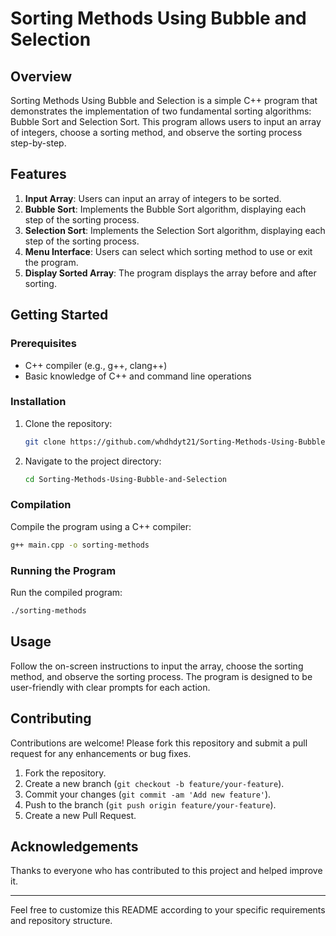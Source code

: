 # Sorting Methods Using Bubble and Selection

## Overview
Sorting Methods Using Bubble and Selection is a simple C++ program that demonstrates the implementation of two fundamental sorting algorithms: Bubble Sort and Selection Sort. This program allows users to input an array of integers, choose a sorting method, and observe the sorting process step-by-step.

## Features
1. **Input Array**: Users can input an array of integers to be sorted.
2. **Bubble Sort**: Implements the Bubble Sort algorithm, displaying each step of the sorting process.
3. **Selection Sort**: Implements the Selection Sort algorithm, displaying each step of the sorting process.
4. **Menu Interface**: Users can select which sorting method to use or exit the program.
5. **Display Sorted Array**: The program displays the array before and after sorting.

## Getting Started

### Prerequisites
- C++ compiler (e.g., g++, clang++)
- Basic knowledge of C++ and command line operations

### Installation
1. Clone the repository:
    ```bash
    git clone https://github.com/whdhdyt21/Sorting-Methods-Using-Bubble-and-Selection.git
    ```
2. Navigate to the project directory:
    ```bash
    cd Sorting-Methods-Using-Bubble-and-Selection
    ```

### Compilation
Compile the program using a C++ compiler:
```bash
g++ main.cpp -o sorting-methods
```

### Running the Program
Run the compiled program:
```bash
./sorting-methods
```

## Usage
Follow the on-screen instructions to input the array, choose the sorting method, and observe the sorting process. The program is designed to be user-friendly with clear prompts for each action.

## Contributing
Contributions are welcome! Please fork this repository and submit a pull request for any enhancements or bug fixes.

1. Fork the repository.
2. Create a new branch (`git checkout -b feature/your-feature`).
3. Commit your changes (`git commit -am 'Add new feature'`).
4. Push to the branch (`git push origin feature/your-feature`).
5. Create a new Pull Request.

## Acknowledgements
Thanks to everyone who has contributed to this project and helped improve it.

---

Feel free to customize this README according to your specific requirements and repository structure.
